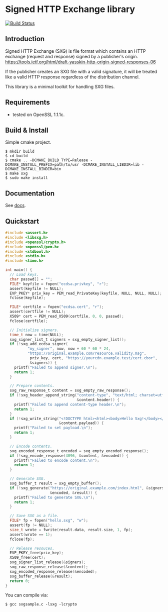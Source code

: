 # Signed HTTP Exchange library

[![Build Status](https://travis-ci.org/google/libsxg.svg?branch=master)](https://travis-ci.org/google/libsxg)

## Introduction

Signed HTTP Exchange (SXG) is file format which contains an HTTP exchange
(request and response) signed by a publisher's origin.
https://tools.ietf.org/html/draft-yasskin-http-origin-signed-responses-06

If the publisher creates an SXG file with a valid signature, it will be treated
like a valid HTTP response regardless of the distribution channel.

This library is a minimal toolkit for handling SXG files.

## Requirements

- tested on OpenSSL 1.1.1c.

## Build \& Install

Simple cmake project.

```ShellSession
$ mkdir build
$ cd build
$ cmake .. -DCMAKE_BUILD_TYPE=Release -DCMAKE_INSTALL_PREFIX=path/to/usr -DCMAKE_INSTALL_LIBDIR=lib -DCMAKE_INSTALL_BINDIR=bin
$ make sxg
$ sudo make install
```

## Documentation

See [docs](docs/index.md).

## Quickstart

```c
#include <assert.h>
#include <libsxg.h>
#include <openssl/crypto.h>
#include <openssl/pem.h>
#include <stdbool.h>
#include <stdio.h>
#include <time.h>

int main() {
  // Load keys.
  char passwd[] = "";
  FILE* keyfile = fopen("ecdsa.privkey", "r");
  assert(keyfile != NULL);
  EVP_PKEY* priv_key = PEM_read_PrivateKey(keyfile, NULL, NULL, NULL);
  fclose(keyfile);

  FILE* certfile = fopen("ecdsa.cert", "r");
  assert(certfile != NULL);
  X509* cert = PEM_read_X509(certfile, 0, 0, passwd);
  fclose(certfile);

  // Initialize signers.
  time_t now = time(NULL);
  sxg_signer_list_t signers = sxg_empty_signer_list();
  if (!sxg_add_ecdsa_signer(
          "my_signer", now, now + 60 * 60 * 24,
          "https://original.example.com/resource.validity.msg",
           priv_key, cert, "https://yourcdn.example.test/cert.cbor",
           &signers)) {
    printf("Failed to append signer.\n");
    return 1;
  }

  // Prepare contents.
  sxg_raw_response_t content = sxg_empty_raw_response();
  if (!sxg_header_append_string("content-type", "text/html; charset=utf-8",
                                &content.header)) {
    printf("Failed to append content-type header.\n");
    return 1;
  }
  if (!sxg_write_string("<!DOCTYPE html><html><body>Hello Sxg!</body></html>\n",
                        &content.payload)) {
    printf("Failed to set payload.\n");
    return 1;
  }

  // Encode contents.
  sxg_encoded_response_t encoded = sxg_empty_encoded_response();
  if (!sxg_encode_response(4096, &content, &encoded)) {
    printf("Failed to encode content.\n");
    return 1;
  }

  // Generate SXG.
  sxg_buffer_t result = sxg_empty_buffer();
  if (!sxg_generate("https://original.example.com/index.html", &signers,
                    &encoded, &result)) {
    printf("Failed to generate SXG.\n");
    return 1;
  }

  // Save SXG as a file.
  FILE* fp = fopen("hello.sxg", "w");
  assert(fp != NULL);
  size_t wrote = fwrite(result.data, result.size, 1, fp);
  assert(wrote == 1);
  fclose(fp);

  // Release resouces.
  EVP_PKEY_free(priv_key);
  X509_free(cert);
  sxg_signer_list_release(&signers);
  sxg_raw_response_release(&content);
  sxg_encoded_response_release(&encoded);
  sxg_buffer_release(&result);
  return 0;
}
```

You can compile via:

```ShellSession
$ gcc sxgsample.c -lsxg -lcrypto
```
